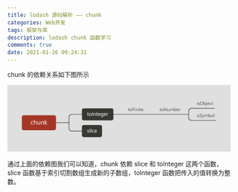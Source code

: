 ```yaml
---
title: lodash 源码解析 —— chunk
categories: Web开发
tags: 框架与库
description: lodash chunk 函数学习
comments: true
date: 2021-01-26 09:24:31
---
```

chunk 的依赖关系如下图所示

![chunk 依赖图](https://raw.githubusercontent.com/Canace22/Assets/main/images/chunk.png)

通过上面的依赖图我们可以知道，chunk 依赖 slice 和 toInteger 这两个函数，slice 函数基于索引切割数组生成新的子数组，toInteger 函数把传入的值转换为整数。



